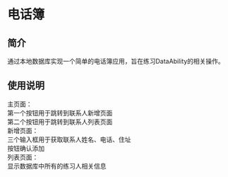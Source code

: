 # 电话簿
## 简介
通过本地数据库实现一个简单的电话簿应用，旨在练习DataAbility的相关操作。
## 使用说明
主页面：    
第一个按钮用于跳转到联系人新增页面   
第二个按钮用于跳转到联系人列表页面  
新增页面：   
三个输入框用于获取联系人姓名、电话、住址    
按钮确认添加    
列表页面：   
显示数据库中所有的练习人相关信息